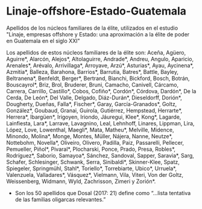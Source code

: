 # Linaje-offshore-Estado-Guatemala
Apellidos de los núcleos familiares de la élite, utilizados en el estudio "Linaje, empresas offshore y Estado: una aproximación a la élite de poder en Guatemala en el siglo XXI"

Los apellidos de estos núcleos familiares de la élite son: Aceña, Agüero, Aguirre*, Alarcón, Alejos*, Altolaguirre, Andrade*, Andreu, Angulo, Aparicio, Arenales*, Arévalo, Arrivillaga*, Arroyave, Arzú*, Asturias*, Ayau, Aycinena*, Azmitia*, Balleza, Barahona, Barrios*, Barrutia, Batres*, Battle, Bayley, Beltranena*, Benfeldt, Berger*, Bertrand, Bianchi, Bickford, Bosch, Botrán, Bouscayrol*, Briz, Brol, Bruderer, Bruni, Camacho, Canivell, Cárcamo, Carrera, Carrillo, Castillo*, Cobos, Cofiño*, Cordón*, Córdova, Dardón*, De la Cerda, De León*, Del Valle, Delgado, Diáz-Durán*, Dieseldorff, Dorión*, Dougherty, Dueñas, Falla*, Fischer*, Garay, García-Granados*, Goltz, González*, Goubaud, Granai, Guirola, Gutiérrez, Hempstead, Herrarte*, Herrera*, Ibargüen*, Irigoyen, Iriondo, Jáuregui, Klee*, Kong*, Lagarde, Lainfiesta, Lara*, Larrave, Lavagnino, Leal, Lehnhoff, Linares, Lippman, Lira, López, Love, Lowenthal, Maegli*, Mata, Matheu*, Melville, Midence, Minondo, Molina*, Monge, Montes, Müller, Nájera, Nanne, Neutze*, Nottebohm, Novella*, Oliveiro, Olivero, Padilla, Paiz, Passarelli, Pellecer, Pemueller, Piñol*, Pivaral*, Plocharski, Ponce, Prado, Presa, Robles*, Rodríguez*, Saborio, Samayoa*, Sánchez, Sandoval, Sapper, Saravia*, Sarg, Schafer, Schlesinger, Schwank, Serra, Sinibaldi*, Skinner-Klee, Spatz, Spiegeler, Springmühl, Stahl*, Toriello*, Torrebiarte, Ubico*, Urruela*, Valenzuela, Valladares*, Vásquez*, Vielmann, Vila, Viteri, Von der Goltz, Weissenberg, Widmann, Wyld, Zachrisson, Zimeri y Zorión*.

* Son los 50 apellidos que Dosal (2017: 21) define como “…lista tentativa de las familias oligarcas relevantes.”
